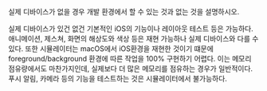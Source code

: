 실제 디바이스가 없을 경우 개발 환경에서 할 수 있는 것과 없는 것을 설명하시오.

실제 디바이스가 있건 없건 기본적인 iOS의 기능이나 레이아웃 테스트 등은 가능하다.
애니메이션, 제스쳐, 화면의 해상도와 색상 등은 재현 가능하나 실제 디바이스와 다를 수 있다.
또한 시뮬레이터는 macOS에서 iOS환경을 재현한 것이기 떄문에 foreground/background 환경에 따른 작업을 100% 구현하기 어렵다. 이는 메모리 점유량에서도 마찬가지인데, 실제보다 더 많은 메모리를 점유하는 경우가 일반적이다.
푸시 알림, 카메라 등의 기능을 테스트하는 것은 시뮬레이터에서 불가능하다.
